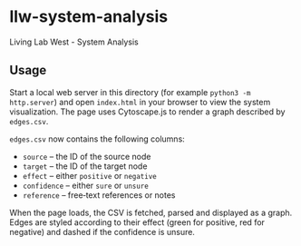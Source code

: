# llw-system-analysis
Living Lab West - System Analysis

## Usage

Start a local web server in this directory (for example `python3 -m http.server`) and open `index.html` in your browser to view the system visualization. The page uses Cytoscape.js to render a graph described by `edges.csv`.

`edges.csv` now contains the following columns:

- `source` – the ID of the source node
- `target` – the ID of the target node
- `effect` – either `positive` or `negative`
- `confidence` – either `sure` or `unsure`
- `reference` – free‑text references or notes

When the page loads, the CSV is fetched, parsed and displayed as a graph. Edges are styled according to their effect (green for positive, red for negative) and dashed if the confidence is unsure.

